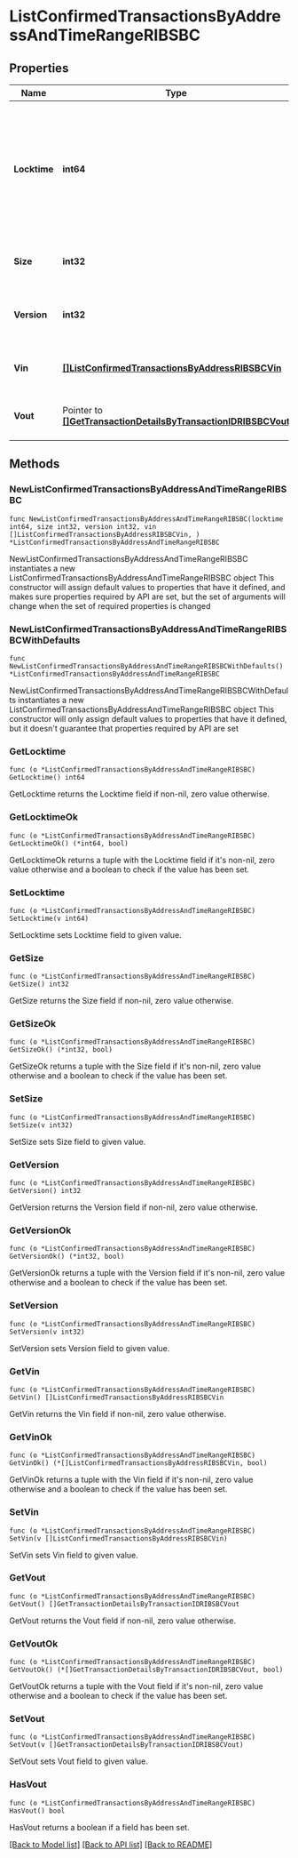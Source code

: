 # ListConfirmedTransactionsByAddressAndTimeRangeRIBSBC

## Properties

Name | Type | Description | Notes
------------ | ------------- | ------------- | -------------
**Locktime** | **int64** | Represents the locktime on the transaction on the specific blockchain, i.e. the blockheight at which the transaction is valid. | 
**Size** | **int32** | Represents the total size of this transaction. | 
**Version** | **int32** | Represents the transaction&#39;s version number. | 
**Vin** | [**[]ListConfirmedTransactionsByAddressRIBSBCVin**](ListConfirmedTransactionsByAddressRIBSBCVin.md) | Represents the transaction inputs. | 
**Vout** | Pointer to [**[]GetTransactionDetailsByTransactionIDRIBSBCVout**](GetTransactionDetailsByTransactionIDRIBSBCVout.md) | Represents the transaction outputs. | [optional] 

## Methods

### NewListConfirmedTransactionsByAddressAndTimeRangeRIBSBC

`func NewListConfirmedTransactionsByAddressAndTimeRangeRIBSBC(locktime int64, size int32, version int32, vin []ListConfirmedTransactionsByAddressRIBSBCVin, ) *ListConfirmedTransactionsByAddressAndTimeRangeRIBSBC`

NewListConfirmedTransactionsByAddressAndTimeRangeRIBSBC instantiates a new ListConfirmedTransactionsByAddressAndTimeRangeRIBSBC object
This constructor will assign default values to properties that have it defined,
and makes sure properties required by API are set, but the set of arguments
will change when the set of required properties is changed

### NewListConfirmedTransactionsByAddressAndTimeRangeRIBSBCWithDefaults

`func NewListConfirmedTransactionsByAddressAndTimeRangeRIBSBCWithDefaults() *ListConfirmedTransactionsByAddressAndTimeRangeRIBSBC`

NewListConfirmedTransactionsByAddressAndTimeRangeRIBSBCWithDefaults instantiates a new ListConfirmedTransactionsByAddressAndTimeRangeRIBSBC object
This constructor will only assign default values to properties that have it defined,
but it doesn't guarantee that properties required by API are set

### GetLocktime

`func (o *ListConfirmedTransactionsByAddressAndTimeRangeRIBSBC) GetLocktime() int64`

GetLocktime returns the Locktime field if non-nil, zero value otherwise.

### GetLocktimeOk

`func (o *ListConfirmedTransactionsByAddressAndTimeRangeRIBSBC) GetLocktimeOk() (*int64, bool)`

GetLocktimeOk returns a tuple with the Locktime field if it's non-nil, zero value otherwise
and a boolean to check if the value has been set.

### SetLocktime

`func (o *ListConfirmedTransactionsByAddressAndTimeRangeRIBSBC) SetLocktime(v int64)`

SetLocktime sets Locktime field to given value.


### GetSize

`func (o *ListConfirmedTransactionsByAddressAndTimeRangeRIBSBC) GetSize() int32`

GetSize returns the Size field if non-nil, zero value otherwise.

### GetSizeOk

`func (o *ListConfirmedTransactionsByAddressAndTimeRangeRIBSBC) GetSizeOk() (*int32, bool)`

GetSizeOk returns a tuple with the Size field if it's non-nil, zero value otherwise
and a boolean to check if the value has been set.

### SetSize

`func (o *ListConfirmedTransactionsByAddressAndTimeRangeRIBSBC) SetSize(v int32)`

SetSize sets Size field to given value.


### GetVersion

`func (o *ListConfirmedTransactionsByAddressAndTimeRangeRIBSBC) GetVersion() int32`

GetVersion returns the Version field if non-nil, zero value otherwise.

### GetVersionOk

`func (o *ListConfirmedTransactionsByAddressAndTimeRangeRIBSBC) GetVersionOk() (*int32, bool)`

GetVersionOk returns a tuple with the Version field if it's non-nil, zero value otherwise
and a boolean to check if the value has been set.

### SetVersion

`func (o *ListConfirmedTransactionsByAddressAndTimeRangeRIBSBC) SetVersion(v int32)`

SetVersion sets Version field to given value.


### GetVin

`func (o *ListConfirmedTransactionsByAddressAndTimeRangeRIBSBC) GetVin() []ListConfirmedTransactionsByAddressRIBSBCVin`

GetVin returns the Vin field if non-nil, zero value otherwise.

### GetVinOk

`func (o *ListConfirmedTransactionsByAddressAndTimeRangeRIBSBC) GetVinOk() (*[]ListConfirmedTransactionsByAddressRIBSBCVin, bool)`

GetVinOk returns a tuple with the Vin field if it's non-nil, zero value otherwise
and a boolean to check if the value has been set.

### SetVin

`func (o *ListConfirmedTransactionsByAddressAndTimeRangeRIBSBC) SetVin(v []ListConfirmedTransactionsByAddressRIBSBCVin)`

SetVin sets Vin field to given value.


### GetVout

`func (o *ListConfirmedTransactionsByAddressAndTimeRangeRIBSBC) GetVout() []GetTransactionDetailsByTransactionIDRIBSBCVout`

GetVout returns the Vout field if non-nil, zero value otherwise.

### GetVoutOk

`func (o *ListConfirmedTransactionsByAddressAndTimeRangeRIBSBC) GetVoutOk() (*[]GetTransactionDetailsByTransactionIDRIBSBCVout, bool)`

GetVoutOk returns a tuple with the Vout field if it's non-nil, zero value otherwise
and a boolean to check if the value has been set.

### SetVout

`func (o *ListConfirmedTransactionsByAddressAndTimeRangeRIBSBC) SetVout(v []GetTransactionDetailsByTransactionIDRIBSBCVout)`

SetVout sets Vout field to given value.

### HasVout

`func (o *ListConfirmedTransactionsByAddressAndTimeRangeRIBSBC) HasVout() bool`

HasVout returns a boolean if a field has been set.


[[Back to Model list]](../README.md#documentation-for-models) [[Back to API list]](../README.md#documentation-for-api-endpoints) [[Back to README]](../README.md)


